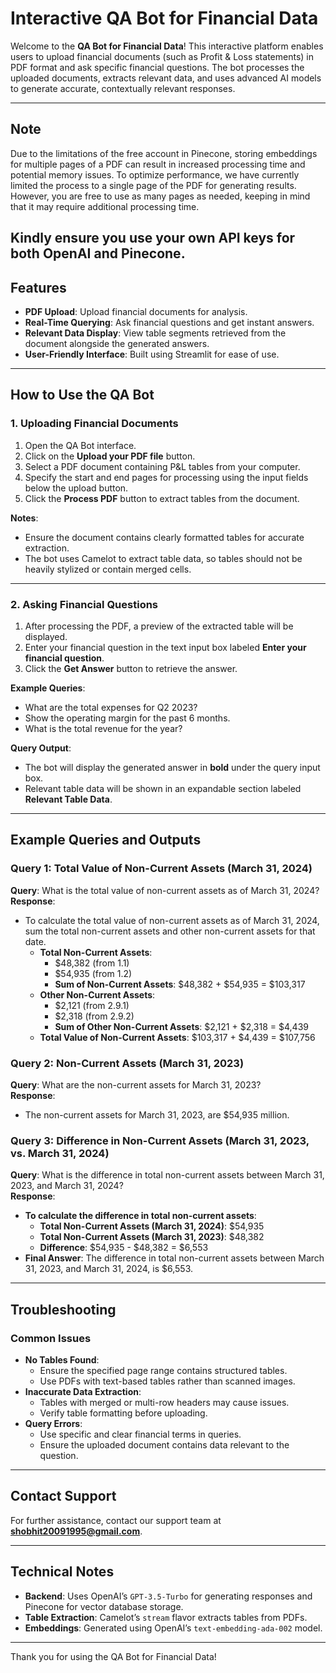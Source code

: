 # Interactive QA Bot for Financial Data

Welcome to the **QA Bot for Financial Data**! This interactive platform enables users to upload financial documents (such as Profit & Loss statements) in PDF format and ask specific financial questions. The bot processes the uploaded documents, extracts relevant data, and uses advanced AI models to generate accurate, contextually relevant responses.

---

## Note 
Due to the limitations of the free account in Pinecone, storing embeddings for multiple pages of a PDF can result in increased processing time and potential memory issues. To optimize performance, we have currently limited the process to a single page of the PDF for generating results. However, you are free to use as many pages as needed, keeping in mind that it may require additional processing time.

## Kindly ensure you use your own API keys for both OpenAI and Pinecone.

## Features

- **PDF Upload**: Upload financial documents for analysis.
- **Real-Time Querying**: Ask financial questions and get instant answers.
- **Relevant Data Display**: View table segments retrieved from the document alongside the generated answers.
- **User-Friendly Interface**: Built using Streamlit for ease of use.

---

## How to Use the QA Bot

### 1. Uploading Financial Documents
1. Open the QA Bot interface.
2. Click on the **Upload your PDF file** button.
3. Select a PDF document containing P&L tables from your computer.
4. Specify the start and end pages for processing using the input fields below the upload button.
5. Click the **Process PDF** button to extract tables from the document.

**Notes**:
- Ensure the document contains clearly formatted tables for accurate extraction.
- The bot uses Camelot to extract table data, so tables should not be heavily stylized or contain merged cells.

---

### 2. Asking Financial Questions
1. After processing the PDF, a preview of the extracted table will be displayed.
2. Enter your financial question in the text input box labeled **Enter your financial question**.
3. Click the **Get Answer** button to retrieve the answer.

**Example Queries**:
- What are the total expenses for Q2 2023?
- Show the operating margin for the past 6 months.
- What is the total revenue for the year?

**Query Output**:
- The bot will display the generated answer in **bold** under the query input box.
- Relevant table data will be shown in an expandable section labeled **Relevant Table Data**.

---

## Example Queries and Outputs

### Query 1: Total Value of Non-Current Assets (March 31, 2024)
**Query**: What is the total value of non-current assets as of March 31, 2024?  
**Response**:  
- To calculate the total value of non-current assets as of March 31, 2024, sum the total non-current assets and other non-current assets for that date.  
  - **Total Non-Current Assets**:
    - $48,382 (from 1.1)
    - $54,935 (from 1.2)
    - **Sum of Non-Current Assets**: $48,382 + $54,935 = $103,317
  - **Other Non-Current Assets**:
    - $2,121 (from 2.9.1)
    - $2,318 (from 2.9.2)
    - **Sum of Other Non-Current Assets**: $2,121 + $2,318 = $4,439
  - **Total Value of Non-Current Assets**: $103,317 + $4,439 = $107,756

### Query 2: Non-Current Assets (March 31, 2023)
**Query**: What are the non-current assets for March 31, 2023?  
**Response**:  
- The non-current assets for March 31, 2023, are $54,935 million.

### Query 3: Difference in Non-Current Assets (March 31, 2023, vs. March 31, 2024)
**Query**: What is the difference in total non-current assets between March 31, 2023, and March 31, 2024?  
**Response**:  
- **To calculate the difference in total non-current assets**:
  - **Total Non-Current Assets (March 31, 2024)**: $54,935
  - **Total Non-Current Assets (March 31, 2023)**: $48,382
  - **Difference**: $54,935 - $48,382 = $6,553
- **Final Answer**: The difference in total non-current assets between March 31, 2023, and March 31, 2024, is $6,553.

---

## Troubleshooting

### Common Issues
- **No Tables Found**:
  - Ensure the specified page range contains structured tables.
  - Use PDFs with text-based tables rather than scanned images.
- **Inaccurate Data Extraction**:
  - Tables with merged or multi-row headers may cause issues.
  - Verify table formatting before uploading.
- **Query Errors**:
  - Use specific and clear financial terms in queries.
  - Ensure the uploaded document contains data relevant to the question.

---

## Contact Support

For further assistance, contact our support team at **shobhit20091995@gmail.com**.

---

## Technical Notes
- **Backend**: Uses OpenAI’s `GPT-3.5-Turbo` for generating responses and Pinecone for vector database storage.
- **Table Extraction**: Camelot’s `stream` flavor extracts tables from PDFs.
- **Embeddings**: Generated using OpenAI’s `text-embedding-ada-002` model.

---

Thank you for using the QA Bot for Financial Data!

